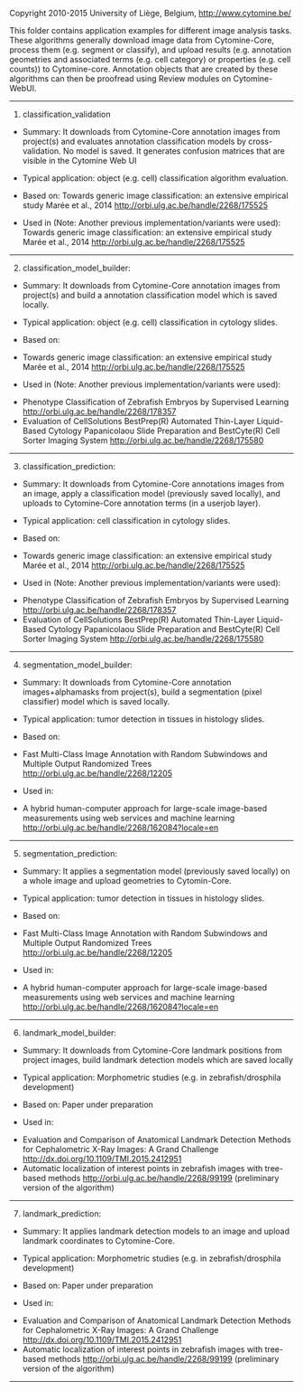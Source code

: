 Copyright 2010-2015 University of Liège, Belgium, http://www.cytomine.be/


This folder contains application examples for different image analysis tasks.
These algorithms generally download image data from Cytomine-Core, process them
(e.g. segment or classify), and upload results (e.g. annotation geometries
and associated terms (e.g. cell category) or properties (e.g. cell counts))
to Cytomine-core. Annotation objects that are created by these algorithms can then
be proofread using Review modules on Cytomine-WebUI.


---------------------------------------------------------------------------------
1) classification_validation
* Summary: It downloads from Cytomine-Core annotation images from project(s) and evaluates annotation classification models by cross-validation. No model is saved. It generates confusion matrices that are visible in the Cytomine Web UI

* Typical application: object (e.g. cell) classification algorithm evaluation.

* Based on:
Towards generic image classification: an extensive empirical study
Marée et al., 2014 http://orbi.ulg.ac.be/handle/2268/175525

* Used in (Note: Another previous implementation/variants were used):
Towards generic image classification: an extensive empirical study
Marée et al., 2014 http://orbi.ulg.ac.be/handle/2268/175525

---------------------------------------------------------------------------------
2) classification_model_builder:

* Summary: It downloads from Cytomine-Core annotation images from project(s) and build a annotation classification model which is saved locally.

* Typical application: object (e.g. cell) classification in cytology slides.

* Based on:
- Towards generic image classification: an extensive empirical study
Marée et al., 2014 http://orbi.ulg.ac.be/handle/2268/175525

* Used in (Note: Another previous implementation/variants were used):
- Phenotype Classification of Zebrafish Embryos by Supervised Learning
http://orbi.ulg.ac.be/handle/2268/178357
- Evaluation of CellSolutions BestPrep(R) Automated Thin-Layer Liquid-Based Cytology Papanicolaou Slide Preparation and BestCyte(R) Cell Sorter Imaging System
http://orbi.ulg.ac.be/handle/2268/175580


---------------------------------------------------------------------------------
3) classification_prediction:

* Summary: It downloads from Cytomine-Core annotations images from an image, apply a classification model (previously saved locally), and 
uploads to Cytomine-Core annotation terms (in a userjob layer).

* Typical application: cell classification in cytology slides.

* Based on:
- Towards generic image classification: an extensive empirical study
Marée et al., 2014 http://orbi.ulg.ac.be/handle/2268/175525

* Used in (Note: Another previous implementation/variants were used):
- Phenotype Classification of Zebrafish Embryos by Supervised Learning
http://orbi.ulg.ac.be/handle/2268/178357
- Evaluation of CellSolutions BestPrep(R) Automated Thin-Layer Liquid-Based Cytology Papanicolaou Slide Preparation and BestCyte(R) Cell Sorter Imaging System
http://orbi.ulg.ac.be/handle/2268/175580


---------------------------------------------------------------------------------
4) segmentation_model_builder:

* Summary: It downloads from Cytomine-Core annotation images+alphamasks from project(s), build a segmentation (pixel classifier) model which is saved locally.

* Typical application: tumor detection in tissues in histology slides.

* Based on:
- Fast Multi-Class Image Annotation with Random Subwindows and Multiple Output Randomized Trees
http://orbi.ulg.ac.be/handle/2268/12205

* Used in:
- A hybrid human-computer approach for large-scale image-based measurements using web services and machine learning
http://orbi.ulg.ac.be/handle/2268/162084?locale=en

---------------------------------------------------------------------------------
5) segmentation_prediction:

* Summary: It applies a segmentation model (previously saved locally) on a whole image and upload geometries to Cytomin-Core.

* Typical application: tumor detection in tissues in histology slides.

* Based on:
- Fast Multi-Class Image Annotation with Random Subwindows and Multiple Output Randomized Trees
http://orbi.ulg.ac.be/handle/2268/12205

* Used in:
- A hybrid human-computer approach for large-scale image-based measurements using web services and machine learning
http://orbi.ulg.ac.be/handle/2268/162084?locale=en


---------------------------------------------------------------------------------
6) landmark_model_builder:

* Summary: It downloads from Cytomine-Core landmark positions from project images, build landmark detection models which are saved locally

* Typical application: Morphometric studies (e.g. in zebrafish/drosphila development)

* Based on:
Paper under preparation

* Used in:
- Evaluation and Comparison of Anatomical Landmark Detection Methods for Cephalometric X-Ray Images: A Grand Challenge
http://dx.doi.org/10.1109/TMI.2015.2412951
- Automatic localization of interest points in zebrafish images with tree-based methods 
http://orbi.ulg.ac.be/handle/2268/99199 (preliminary version of the algorithm)

---------------------------------------------------------------------------------
7) landmark_prediction:

* Summary: It applies landmark detection models to an image and upload landmark coordinates to Cytomine-Core.

* Typical application: Morphometric studies (e.g. in zebrafish/drosphila development)

* Based on:
Paper under preparation

* Used in:
- Evaluation and Comparison of Anatomical Landmark Detection Methods for Cephalometric X-Ray Images: A Grand Challenge
http://dx.doi.org/10.1109/TMI.2015.2412951
- Automatic localization of interest points in zebrafish images with tree-based methods 
http://orbi.ulg.ac.be/handle/2268/99199 (preliminary version of the algorithm)

---------------------------------------------------------------------------------

